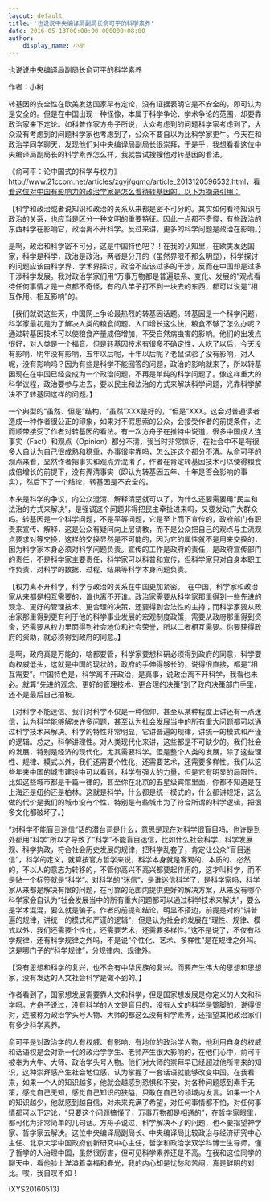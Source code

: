 ```yaml
---
layout: default
title: '也说说中央编译局副局长俞可平的科学素养'
date: 2016-05-13T00:00:00.000000+08:00
author:
    display_name: 小树
---
```


也说说中央编译局副局长俞可平的科学素养

作者：小树

转基因的安全性在欧美发达国家早有定论，没有证据表明它是不安全的，即可认为是安全的。但是在中国出现一种怪像，本属于科学争论、学术争论的范围，却要靠政治家来下定论。如科普作家方舟子所说，大众考虑到的问题科学家考虑到了，大众没有考虑到的问题科学家也考虑到了，公众不要自以为比科学家更牛。今天在和政治学同学聊天，发现他们对中央编译局副局长很崇拜，于是乎，我想看看这位中央编译局副局长的科学素养怎么样，我就尝试搜搜他对转基因的看法。

《俞可平：论中国式的科学与权力》http://www.21ccom.net/articles/zgyj/gqmq/article_2013120596532.html，看看这位对中国有影响力的政治学家是怎么看待转基因的。以下为摘录引用：

【科学和政治或者说知识和政治的关系从来都是密不可分的。其实如何看待知识与政治的关系，也应当是区分一种文明的重要特征。因此一点都不奇怪，有些政治的东西科学在影响它，政治离不开科学。反过来讲，更多的科学问题是政治在影响。】

是啊，政治和科学密不可分，这是中国特色吧？！在我的认知里，在欧美发达国家，科学是科学，政治是政治，两者是分开的（虽然界限不那么明显），科学探讨的问题应该由科学界、学术界探讨，政治不应该过多的干涉，反而在中国却是过多干涉科学发展。我对政治学家们用“万事万物都是普遍联系、变化、发展的”观点看待任何事情才是一点都不奇怪，有的八竿子打不到一块去的东西，都可以说是“相互作用、相互影响”的。

【我们就说这些天，中国网上争论最热烈的转基因话题。转基因是一个科学问题，科学家最初是为了解决人类的粮食问题。人口增长这么快，粮食不够了怎么办呢？通过转基因技术可以使粮食产量成倍增加，不受自然病虫害的影响。他们的出发点很好，对人类是一个福音。但是转基因技术有很多不确定性，人吃了以后，今天没有影响，明年没有影响，五年以后呢，十年以后呢？老鼠试验了没有影响，对人呢，没有影响吗？因为有些是科学不能回答的问题，政治的影响就来了，所以转基因现在在中国已经变成为一个政治问题，不再是单纯的科学问题了。像这样重大的科学议程，政治要参与进去，要以民主和法治的方式来解决科学问题，光靠科学解决不了转基因这样的问题。】

一个典型的“虽然、但是”结构，“虽然”XXX是好的，“但是”XXX。这会对普通读者造成一种作者很公正的印象，如果对不假思索的公众，会接受作者的前提条件，进而顺带接受了作者对转基因的看法。有一次方舟子在推特中说道，很多中国成人连事实（Fact）和观点（Opinion）都分不清，我当时非常惊讶，在社会中不是有很多人自认为自己很成熟和稳重，办事很牢靠吗，怎么连这个都分不清。从俞可平的观点来看，显然作者把事实和观点弄混淆了，作者在肯定转基因技术可以使得粮食成倍增长的前提下，没有弄清事实（即认为转基因五年、十年是否会影响的事实），然后下了一个结论，转基因是不安全的。

本来是科学的争议，向公众澄清、解释清楚就可以了，为什么还要需要用“民主和法治的方式来解决”，是强调这个问题非得把民主牵扯进来吗，又要发动广大群众吗。转基因是一个科学问题，不是平等问题，它是至上而下宣传的，政府部门有职责来宣传、解释，这是公众有疑问向上层请教，而不是公众把自己的观点与主流观点要求对等交换，这样的交换显然是不可能的，因为它的属性就不是用来交换的，因为科学家本身必须对科学问题负责。宣传的工作是政府的责任，是政府宣传部门的责任，不是科学家主要责任，科学家可以科普和宣传，但科学家只对自身本职工作负责，对科学的数据、过程、结果等科学本身问题负责。

【权力离不开科学，科学与政治的关系在中国更加紧密。　在中国，科学家和政治家从来都是相互需要的，谁也离不开谁。政治家需要从科学家那里得到一些先进的观念、更好的管理技术、更合理的决策，还要得到合法性的主持；而科学家要从政治家那里得到更有利于他的科学事业发展的宏观制度政策，需要从政府那里得到资金，还需要从权力里面得到社会地位和社会荣誉，所以二者相互需要。你要获得政府的资助，就必须得到政府的同意。】

是啊，政府真是万能的，啥都要管，科学家要想科研必须得到政府的同意，科学要向权威低头，这就是中国的现状的，政府的手伸得够长的，说得很直接，都是“相互需要”。中国特色是，科学离不开政治，是真事，说政治离不开科学，我看也未必。就算“先进的观念、更好的管理技术、更合理的决策”到了政府决策部门手里，还不是最后自己拍板。

【对科学不能迷信。我们对科学不仅是一种信仰，甚至从某种程度上讲还有一点迷信，认为科学能够解决许多问题，甚至认为社会发展当中的所有重大问题都可以通过科学技术来解决。科学的特性非常明显，它讲普遍的规律，讲统一的模式和严谨的逻辑。总之，科学讲理性。对人类现代化来讲，这些都是不可缺少的。我们社会的发展，特别是经济的现代化，尤其需要科学。但是整个人类的发展，除了这些理性、规律、模式以外，我们还需要个性化，还需要艺术，还需要多样性。我们从这些年来中国的城市建设中可以看到，科学有强大的力量，但是它有明显的局限性。比如这些城市都是千篇一律的，甚至你在北京的五星级宾馆里面，你都不知道是在上海还是纽约还是柏林。这就是科学，什么都是统一模式的，什么都讲规矩，这么做的代价是我们的城市没有个性，特别是有些城市为了符合所谓的科学逻辑，把很多文化都破坏了。】

“对科学不能盲目迷信”话的潜台词是什么，意思是现在对科学很盲目吗。也许是到处都用“科学”所以才导致了“科学”不能盲目迷信，比如什么社会科学、科学发展观、科学执政，符合社会历史发展的规律，把科学乱套了，肯定让公众“盲目迷信”，科学的定义，就算按官方哲学来说，科学本身就是客观的、本质的、必然的，不以人的意志为转移的，不管你高兴不高兴都要起作用的，这才叫科学，而不是贴一个标签就是“科学”。对科学的“迷信”，是谁迷信科学了，是科学家吗，科学家从来都是解决有限的问题，在可靠的范围内提供更好的解决方案，从来没有哪个科学家会自认为“社会发展当中的所有重大问题都可以通过科学技术来解决”，要么是学术混混，要么就是骗子。作者的前提和结论，明显不搭边，前提是对的“讲普遍的规律，讲统一的模式和严谨的逻辑”，但是认为社会的发展在“理性、规律、模式以外，我们还需要个性化，还需要艺术，还需要多样性。”这不是说了，不仅有科学规律，还有科学规律之外吗，不是说“个性化、艺术、多样性”是在规律之外吗。这是哪门子的“科学规律”，分规律内、规律外。

【没有思想和科学的复兴，也不会有中华民族的复兴。而要产生伟大的思想和思想家，没有发达的人文社会科学是做不到的。】

作者看到了，国家想发展需要靠人文和科学，但是国家想发展是你定义的人文和科学吗。方舟子说过，没有科学的人文是盲目的，没有人文的科学是蹩脚的，说得很对，连被称为政治学头号人物、大师的都这么没有科学素养，还指望其他政治家们有多少科学素养。

俞可平是对政治学的人有权威、有影响、有地位的政治学人物，他利用自身的权威和话语权是会对新一代的政治学学生、老师产生很大影响的，在他们心中，俞可平被奉为大牛、大师、政治学头号人物。他们对大师的崇拜早已经超过他所带来的知识，这种崇拜感产生社会地位感，认为掌握了一套话语就能够改变中国。在我看来，如果一个人的知识越多，他就会越感到恐惧和不安，对各种问题感到素手无策，感觉自己无知，感觉自己知识的狭隘，只敢在自己的领域内发言。如果一个人的知识越少，他就感到越自信，对未来充满了希望，对任何事情都不怕，对任何事情都可以下定论，“只要这个问题搞懂了，万事万物都是相通的”，在哲学家眼里，都可化为非常简单的几句话。方舟子说过，科学解决不了的问题，也不要指望神学家、哲学家去解决。这位中央编译局副局长、中央编译局比较政治与经济研究中心主任、北京大学中国政府创新研究中心主任，哲学和政治学双学科博士生导师，懂了哲学的人治理中国，虽然很厉害，但可见科学素养还是不高。在我和这位同学的聊天中，看他脸上洋溢着幸福和春光，我的内心却是忧愁和苦闷，真是鲜明的对比。唉，我自叹不如！

(XYS20160513)

